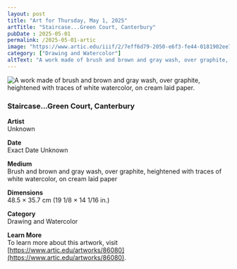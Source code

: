 ```yaml
---
layout: post
title: "Art for Thursday, May 1, 2025"
artTitle: "Staircase...Green Court, Canterbury"
pubDate : 2025-05-01
permalink: /2025-05-01-artic
image: "https://www.artic.edu/iiif/2/7eff6d79-2050-e6f3-fe44-0181902ee720/full/1686,/0/default.jpg"
category: ["Drawing and Watercolor"]
altText: "A work made of brush and brown and gray wash, over graphite, heightened with traces of white watercolor, on  cream laid paper."
---
```

 
<img src='https://www.artic.edu/iiif/2/7eff6d79-2050-e6f3-fe44-0181902ee720/full/1686,/0/default.jpg' alt='A work made of brush and brown and gray wash, over graphite, heightened with traces of white watercolor, on  cream laid paper.' style='border-radius=5px'> 
 
### Staircase...Green Court, Canterbury
 
**Artist**<br>
Unknown
 
**Date**<br>
Exact Date Unknown
 
**Medium**<br>
Brush and brown and gray wash, over graphite, heightened with traces of white watercolor, on  cream laid paper
 
**Dimensions**<br>
48.5 × 35.7 cm (19 1/8 × 14 1/16 in.)
 
**Category**<br>
Drawing and Watercolor
 
**Learn More**<br>
To learn more about this artwork, visit [https://www.artic.edu/artworks/86080](https://www.artic.edu/artworks/86080).